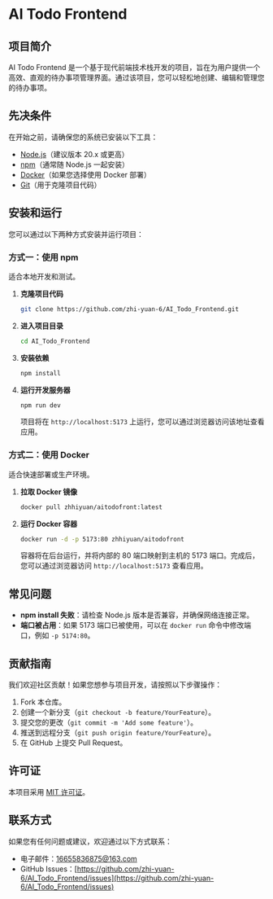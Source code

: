 # AI Todo Frontend

## 项目简介

AI Todo Frontend 是一个基于现代前端技术栈开发的项目，旨在为用户提供一个高效、直观的待办事项管理界面。通过该项目，您可以轻松地创建、编辑和管理您的待办事项。

## 先决条件

在开始之前，请确保您的系统已安装以下工具：

- [Node.js](https://nodejs.org/)（建议版本 20.x 或更高）
- [npm](https://www.npmjs.com/)（通常随 Node.js 一起安装）
- [Docker](https://www.docker.com/)（如果您选择使用 Docker 部署）
- [Git](https://git-scm.com/)（用于克隆项目代码）

## 安装和运行

您可以通过以下两种方式安装并运行项目：

### 方式一：使用 npm

适合本地开发和测试。

1. **克隆项目代码**

   ```bash
   git clone https://github.com/zhi-yuan-6/AI_Todo_Frontend.git
   ```

2. **进入项目目录**

   ```bash
   cd AI_Todo_Frontend
   ```

3. **安装依赖**

   ```bash
   npm install
   ```

4. **运行开发服务器**

   ```bash
   npm run dev
   ```

   项目将在 `http://localhost:5173` 上运行，您可以通过浏览器访问该地址查看应用。

### 方式二：使用 Docker

适合快速部署或生产环境。

1. **拉取 Docker 镜像**

   ```bash
   docker pull zhhiyuan/aitodofront:latest
   ```

2. **运行 Docker 容器**

   ```bash
   docker run -d -p 5173:80 zhhiyuan/aitodofront
   ```

   容器将在后台运行，并将内部的 80 端口映射到主机的 5173 端口。完成后，您可以通过浏览器访问 `http://localhost:5173` 查看应用。


## 常见问题

- **npm install 失败**：请检查 Node.js 版本是否兼容，并确保网络连接正常。
- **端口被占用**：如果 5173 端口已被使用，可以在 `docker run` 命令中修改端口，例如 `-p 5174:80`。

## 贡献指南

我们欢迎社区贡献！如果您想参与项目开发，请按照以下步骤操作：

1. Fork 本仓库。
2. 创建一个新分支（`git checkout -b feature/YourFeature`）。
3. 提交您的更改（`git commit -m 'Add some feature'`）。
4. 推送到远程分支（`git push origin feature/YourFeature`）。
5. 在 GitHub 上提交 Pull Request。

## 许可证

本项目采用 [MIT 许可证](LICENSE)。

## 联系方式

如果您有任何问题或建议，欢迎通过以下方式联系：

- 电子邮件：16655836875@163.com
- GitHub Issues：[https://github.com/zhi-yuan-6/AI_Todo_Frontend/issues](https://github.com/zhi-yuan-6/AI_Todo_Frontend/issues)
